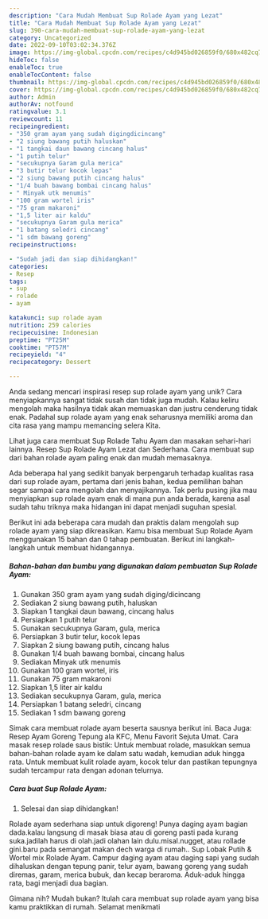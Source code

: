 ```yaml
---
description: "Cara Mudah Membuat Sup Rolade Ayam yang Lezat"
title: "Cara Mudah Membuat Sup Rolade Ayam yang Lezat"
slug: 390-cara-mudah-membuat-sup-rolade-ayam-yang-lezat
category: Uncategorized
date: 2022-09-10T03:02:34.376Z
image: https://img-global.cpcdn.com/recipes/c4d945bd026859f0/680x482cq70/sup-rolade-ayam-foto-resep-utama.jpg
hideToc: false
enableToc: true
enableTocContent: false
thumbnail: https://img-global.cpcdn.com/recipes/c4d945bd026859f0/680x482cq70/sup-rolade-ayam-foto-resep-utama.jpg
cover: https://img-global.cpcdn.com/recipes/c4d945bd026859f0/680x482cq70/sup-rolade-ayam-foto-resep-utama.jpg
author: Admin
authorAv: notfound
ratingvalue: 3.1
reviewcount: 11
recipeingredient:
- "350 gram ayam yang sudah digingdicincang"
- "2 siung bawang putih haluskan"
- "1 tangkai daun bawang cincang halus"
- "1 putih telur"
- "secukupnya Garam gula merica"
- "3 butir telur kocok lepas"
- "2 siung bawang putih cincang halus"
- "1/4 buah bawang bombai cincang halus"
- " Minyak utk menumis"
- "100 gram wortel iris"
- "75 gram makaroni"
- "1,5 liter air kaldu"
- "secukupnya Garam gula merica"
- "1 batang seledri cincang"
- "1 sdm bawang goreng"
recipeinstructions:

- "Sudah jadi dan siap dihidangkan!"
categories:
- Resep
tags:
- sup
- rolade
- ayam

katakunci: sup rolade ayam 
nutrition: 259 calories
recipecuisine: Indonesian
preptime: "PT25M"
cooktime: "PT57M"
recipeyield: "4"
recipecategory: Dessert

---
```





Anda sedang mencari inspirasi resep sup rolade ayam yang unik? Cara menyiapkannya sangat tidak susah dan tidak juga mudah. Kalau keliru mengolah maka hasilnya tidak akan memuaskan dan justru cenderung tidak enak. Padahal sup rolade ayam yang enak seharusnya memiliki aroma dan cita rasa yang mampu memancing selera Kita.





Lihat juga cara membuat Sup Rolade Tahu Ayam dan masakan sehari-hari lainnya. Resep Sup Rolade Ayam Lezat dan Sederhana. Cara membuat sup dari bahan rolade ayam paling enak dan mudah memasaknya.

Ada beberapa hal yang sedikit banyak berpengaruh terhadap kualitas rasa dari sup rolade ayam, pertama dari jenis bahan, kedua pemilihan bahan segar sampai cara mengolah dan menyajikannya. Tak perlu pusing jika mau menyiapkan sup rolade ayam enak di mana pun anda berada, karena asal sudah tahu triknya maka hidangan ini dapat menjadi suguhan spesial.






Berikut ini ada beberapa cara mudah dan praktis dalam mengolah sup rolade ayam yang siap dikreasikan. Kamu bisa membuat Sup Rolade Ayam menggunakan 15 bahan dan 0 tahap pembuatan. Berikut ini langkah-langkah untuk membuat hidangannya.

<!--inarticleads1-->

##### Bahan-bahan dan bumbu yang digunakan dalam pembuatan Sup Rolade Ayam:

1. Gunakan 350 gram ayam yang sudah diging/dicincang
1. Sediakan 2 siung bawang putih, haluskan
1. Siapkan 1 tangkai daun bawang, cincang halus
1. Persiapkan 1 putih telur
1. Gunakan secukupnya Garam, gula, merica
1. Persiapkan 3 butir telur, kocok lepas
1. Siapkan 2 siung bawang putih, cincang halus
1. Gunakan 1/4 buah bawang bombai, cincang halus
1. Sediakan  Minyak utk menumis
1. Gunakan 100 gram wortel, iris
1. Gunakan 75 gram makaroni
1. Siapkan 1,5 liter air kaldu
1. Sediakan secukupnya Garam, gula, merica
1. Persiapkan 1 batang seledri, cincang
1. Sediakan 1 sdm bawang goreng


Simak cara membuat rolade ayam beserta sausnya berikut ini. Baca Juga: Resep Ayam Goreng Tepung ala KFC, Menu Favorit Sejuta Umat. Cara masak resep rolade saus bistik: Untuk membuat rolade, masukkan semua bahan-bahan rolade ayam ke dalam satu wadah, kemudian aduk hingga rata. Untuk membuat kulit rolade ayam, kocok telur dan pastikan tepungnya sudah tercampur rata dengan adonan telurnya. 

<!--inarticleads2-->

##### Cara buat Sup Rolade Ayam:


1. Selesai dan siap dihidangkan!

Rolade ayam sederhana siap untuk digoreng! Punya daging ayam bagian dada.kalau langsung di masak biasa atau di goreng pasti pada kurang suka.jadilah harus di olah.jadi olahan lain dulu.misal.nugget, atau rollade gini.baru pada semangat makan dech warga di rumah.. Sup Lobak Putih &amp; Wortel mix Rolade Ayam. Campur daging ayam atau daging sapi yang sudah dihaluskan dengan tepung panir, telur ayam, bawang goreng yang sudah diremas, garam, merica bubuk, dan kecap beraroma. Aduk-aduk hingga rata, bagi menjadi dua bagian. 

Gimana nih? Mudah bukan? Itulah cara membuat sup rolade ayam yang bisa kamu praktikkan di rumah. Selamat menikmati
